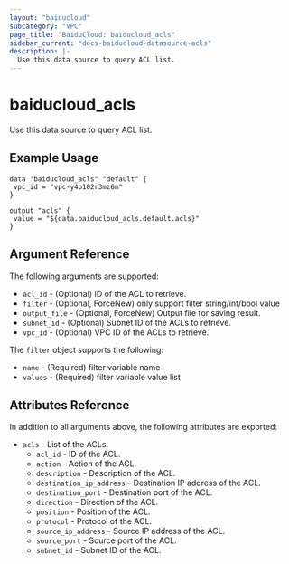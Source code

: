 ```yaml
---
layout: "baiducloud"
subcategory: "VPC"
page_title: "BaiduCloud: baiducloud_acls"
sidebar_current: "docs-baiducloud-datasource-acls"
description: |-
  Use this data source to query ACL list.
---
```


# baiducloud_acls

Use this data source to query ACL list.

## Example Usage

```hcl
data "baiducloud_acls" "default" {
 vpc_id = "vpc-y4p102r3mz6m"
}

output "acls" {
 value = "${data.baiducloud_acls.default.acls}"
}
```

## Argument Reference

The following arguments are supported:

* `acl_id` - (Optional) ID of the ACL to retrieve.
* `filter` - (Optional, ForceNew) only support filter string/int/bool value
* `output_file` - (Optional, ForceNew) Output file for saving result.
* `subnet_id` - (Optional) Subnet ID of the ACLs to retrieve.
* `vpc_id` - (Optional) VPC ID of the ACLs to retrieve.

The `filter` object supports the following:

* `name` - (Required) filter variable name
* `values` - (Required) filter variable value list

## Attributes Reference

In addition to all arguments above, the following attributes are exported:

* `acls` - List of the ACLs.
  * `acl_id` - ID of the ACL.
  * `action` - Action of the ACL.
  * `description` - Description of the ACL.
  * `destination_ip_address` - Destination IP address of the ACL.
  * `destination_port` - Destination port of the ACL.
  * `direction` - Direction of the ACL.
  * `position` - Position of the ACL.
  * `protocol` - Protocol of the ACL.
  * `source_ip_address` - Source IP address of the ACL.
  * `source_port` - Source port of the ACL.
  * `subnet_id` - Subnet ID of the ACL.


